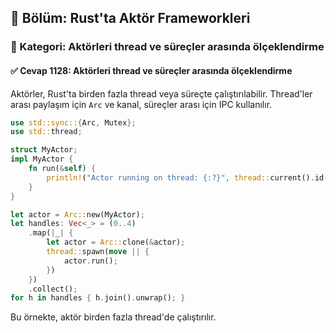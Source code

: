 ## 📘 Bölüm: Rust'ta Aktör Frameworkleri
### 🔹 Kategori: Aktörleri thread ve süreçler arasında ölçeklendirme
#### ✅ Cevap 1128: Aktörleri thread ve süreçler arasında ölçeklendirme

Aktörler, Rust'ta birden fazla thread veya süreçte çalıştırılabilir. Thread'ler arası paylaşım için `Arc` ve kanal, süreçler arası için IPC kullanılır.

```rust
use std::sync::{Arc, Mutex};
use std::thread;

struct MyActor;
impl MyActor {
    fn run(&self) {
        println!("Actor running on thread: {:?}", thread::current().id());
    }
}

let actor = Arc::new(MyActor);
let handles: Vec<_> = (0..4)
    .map(|_| {
        let actor = Arc::clone(&actor);
        thread::spawn(move || {
            actor.run();
        })
    })
    .collect();
for h in handles { h.join().unwrap(); }
```
Bu örnekte, aktör birden fazla thread'de çalıştırılır.

